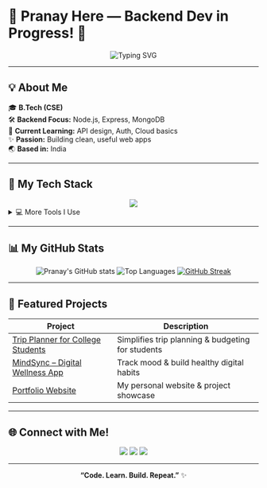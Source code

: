 # 🌟 Pranay Here — Backend Dev in Progress! 🚀

<!-- Banner or animated SVG here if you like -->

<div align="center">
  <img src="https://readme-typing-svg.herokuapp.com?font=Fira+Code&size=28&pause=1000&color=F7007C&vCenter=true&multiline=true&width=850&height=80&lines=Hi+there!+I'm+Pranay+%F0%9F%91%8B;Backend+Developer+in+the+Making!+%F0%9F%9A%80;Future+Full+Stack+Dev+%F0%9F%9A%80" alt="Typing SVG" />
</div>

---

## 💡 About Me  
🎓 **B.Tech (CSE)**  
🛠️ **Backend Focus:** Node.js, Express, MongoDB  
🌱 **Current Learning:** API design, Auth, Cloud basics  
✨ **Passion:** Building clean, useful web apps  
🌏 **Based in:** India

---

## 🎨 My Tech Stack

<div align="center">
  <img src="https://skillicons.dev/icons?i=html,css,js,nodejs,express,mongodb,git,github,vscode" />
</div>

<details>
<summary>💻 More Tools I Use</summary>

- Postman & Thunder Client
- Figma (for wireframes)
- Linux basics
- npm scripts and package.json wizardry
- REST APIs & JSON
</details>

---

## 📊 My GitHub Stats

<div align="center">

![Pranay's GitHub stats](https://github-readme-stats.vercel.app/api?username=Pranay-6669&show_icons=true&theme=radical)
![Top Languages](https://github-readme-stats.vercel.app/api/top-langs/?username=Pranay-6669&layout=compact&theme=radical)
[![GitHub Streak](https://streak-stats.demolab.com?user=Pranay-6669&theme=radical&hide_border=true)](https://git.io/streak-stats)

</div>

---

## 📌 Featured Projects

| Project | Description |
| ------- | ----------- |
| [Trip Planner for College Students](https://github.com/Pranay-6669/trip-planner) | Simplifies trip planning & budgeting for students |
| [MindSync – Digital Wellness App](https://github.com/Pranay-6669/mindsync) | Track mood & build healthy digital habits |
| [Portfolio Website](https://github.com/Pranay-6669/portfolio) | My personal website & project showcase |

---

## 🌐 Connect with Me!

<p align="center">
  <a href="https://linkedin.com/in/YOUR-LINKEDIN-USERNAME"><img src="https://img.shields.io/badge/LinkedIn-%230077B5.svg?&style=for-the-badge&logo=linkedin&logoColor=white"/></a>
  <a href="https://instagram.com/YOUR-INSTAGRAM-USERNAME"><img src="https://img.shields.io/badge/Instagram-%23E4405F.svg?&style=for-the-badge&logo=instagram&logoColor=white"/></a>
  <a href="mailto:YOUR-EMAIL@gmail.com"><img src="https://img.shields.io/badge/Gmail-%23D14836.svg?&style=for-the-badge&logo=gmail&logoColor=white"/></a>
</p>

---

<p align="center"><b>“Code. Learn. Build. Repeat.”</b> ✨</p>

<!--
**Pranay-6669/Pranay-6669** is a ✨ _special_ ✨ repository because its `README.md` (this file) appears on your GitHub profile.

Here are some ideas to get you started:

- 🔭 I’m currently working on ...
- 🌱 I’m currently learning ...
- 👯 I’m looking to collaborate on ...
- 🤔 I’m looking for help with ...
- 💬 Ask me about ...
- 📫 How to reach me: ...
- 😄 Pronouns: ...
- ⚡ Fun fact: ...
-->
